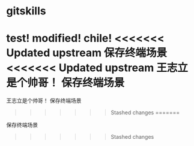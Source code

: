 # gitskills
test!
modified!
chile!
<<<<<<< Updated upstream
保存终端场景
<<<<<<< Updated upstream
王志立是个帅哥！
保存终端场景
=======
王志立是个帅哥！
保存终端场景
>>>>>>> Stashed changes
=======

保存终端场景
>>>>>>> Stashed changes
